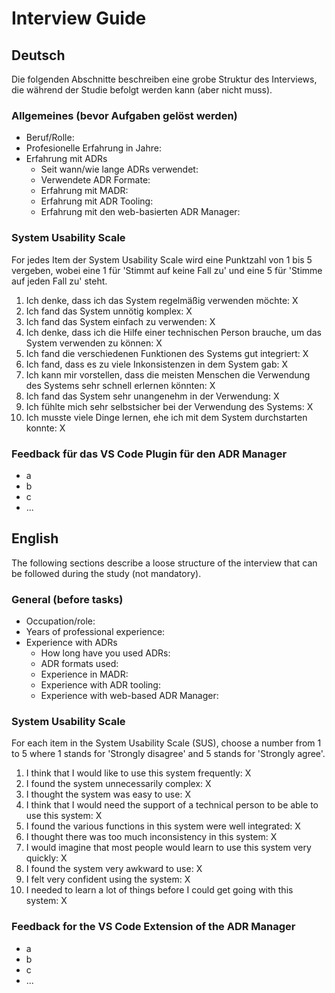 # Interview Guide

## Deutsch

Die folgenden Abschnitte beschreiben eine grobe Struktur des Interviews, die während der Studie befolgt werden kann (aber nicht muss).

### Allgemeines (bevor Aufgaben gelöst werden)

* Beruf/Rolle:
* Profesionelle Erfahrung in Jahre: 
* Erfahrung mit ADRs
  * Seit wann/wie lange ADRs verwendet: 
  * Verwendete ADR Formate: 
  * Erfahrung mit MADR: 
  * Erfahrung mit ADR Tooling: 
  * Erfahrung mit den web-basierten ADR Manager: 


### System Usability Scale

For jedes Item der System Usability Scale wird eine Punktzahl von 1 bis 5 vergeben, wobei eine 1 für 'Stimmt auf keine Fall zu' und eine 5 für 'Stimme auf jeden Fall zu' steht.

1. Ich denke, dass ich das System regelmäßig verwenden möchte: X
2. Ich fand das System unnötig komplex: X
3. Ich fand das System einfach zu verwenden: X
4. Ich denke, dass ich die Hilfe einer technischen Person brauche, um das System verwenden zu können: X
5. Ich fand die verschiedenen Funktionen des Systems gut integriert: X
6. Ich fand, dass es zu viele Inkonsistenzen in dem System gab: X
7. Ich kann mir vorstellen, dass die meisten Menschen die Verwendung des Systems sehr schnell erlernen könnten: X
8. Ich fand das System sehr unangenehm in der Verwendung: X
9. Ich fühlte mich sehr selbstsicher bei der Verwendung des Systems: X
10. Ich musste viele Dinge lernen, ehe ich mit dem System durchstarten konnte: X


### Feedback für das VS Code Plugin für den ADR Manager

* a
* b
* c
* ...



## English

The following sections describe a loose structure of the interview that can be followed during the study (not mandatory).

### General (before tasks)

* Occupation/role: 
* Years of professional experience: 
* Experience with ADRs
  * How long have you used ADRs: 
  * ADR formats used: 
  * Experience in MADR: 
  * Experience with ADR tooling: 
  * Experience with web-based ADR Manager: 


### System Usability Scale

For each item in the System Usability Scale (SUS), choose a number from 1 to 5 where 1 stands for 'Strongly disagree' and 5 stands for 'Strongly agree'.

1. I think that I would like to use this system frequently: X
2. I found the system unnecessarily complex: X
3. I thought the system was easy to use: X
4. I think that I would need the support of a technical person to be able to use this system: X
5. I found the various functions in this system were well integrated: X
6. I thought there was too much inconsistency in this system: X
7. I would imagine that most people would learn to use this system very quickly: X
8. I found the system very awkward to use: X
9. I felt very confident using the system: X
10. I needed to learn a lot of things before I could get going with this system: X

### Feedback for the VS Code Extension of the ADR Manager

* a
* b
* c
* ...